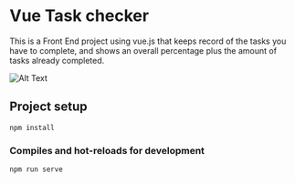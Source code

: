 # Vue Task checker
This is a Front End project using vue.js that keeps record of the tasks you have to complete, and shows an overall percentage plus the amount of tasks already completed.


![Alt Text](https://media.giphy.com/media/h8P9dFbePOUNbqcm15/giphy.gif)
## Project setup
```
npm install
```

### Compiles and hot-reloads for development
```
npm run serve
```

